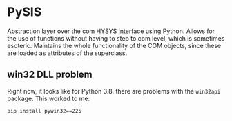 # PySIS

Abstraction layer over the com HYSYS interface using Python. Allows for the use of functions without having to step to com level, which is sometimes esoteric. Maintains the whole functionality of the COM objects, since these are loaded as attributes of the superclass.

## win32 DLL problem
Right now, it looks like for Python 3.8. there are problems with the `win32api` package. This worked to me:
```
pip install pywin32==225
```